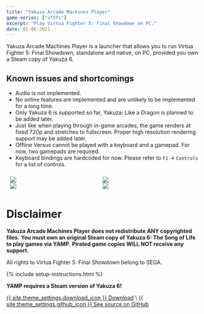```yaml
---
title: "Yakuza Arcade Machines Player"
game-series: ["vf5fs"]
excerpt: "Play Virtua Fighter 5: Final Showdown on PC."
date: 01-06-2021
---
```


Yakuza Arcade Machines Player is a launcher that allows you to run Virtua Fighter 5: Final Showdown,
standalone and native, on PC, provided you own a Steam copy of Yakuza 6.

## Known issues and shortcomings

* Audio is not implemented.
* No online features are implemented and are unlikely to be implemented for a long time.
* Only Yakuza 6 is supported so far, Yakuza: Like a Dragon is planned to be added later.
* Just like when playing through in-game arcades, the game renders at fixed 720p and stretches to fullscreen. Proper high resolution rendering support may be added later.
* Offline Versus cannot be played with a keyboard and a gamepad. For now, two gamepads are required.
* Keyboard bindings are hardcoded for now. Please refer to `F1` -> `Controls` for a list of controls.

<div style="overflow:auto;padding:10px">
<div style="width:50%;float:left;"><img src="{% link assets/img/posts/yamp/YAMP_GUGrgBQqJg.jpg %}"></div>
<div style="width:50%;float:right;"><img src="{% link assets/img/posts/yamp/YAMP_Vq9hoxdKCi.jpg %}"></div>
<div style="width:50%;float:left;"><img src="{% link assets/img/posts/yamp/YAMP_dftKEuMb56.jpg %}"></div>
<div style="width:50%;float:right;"><img src="{% link assets/img/posts/yamp/YAMP_ml0nXhWrBF.jpg %}"></div>
</div>

# Disclaimer

**Yakuza Arcade Machines Player does not redistribute ANY copyrighted files.**
**You must own an original Steam copy of Yakuza 6: The Song of Life to play games via YAMP.**
**Pirated game copies WILL NOT receive any support.**

All rights to Virtua Fighter 5: Final Showdown belong to SEGA.

{% include setup-instructions.html %}

**YAMP requires a Steam version of Yakuza 6!**

<a href="https://github.com/CookiePLMonster/YAMP/releases/latest/download/YAMP.zip" class="button" role="button">{{ site.theme_settings.download_icon }} Download</a> \\
<a href="https://github.com/CookiePLMonster/YAMP" class="button github" role="button" target="_blank">{{ site.theme_settings.github_icon }} See source on GitHub</a>